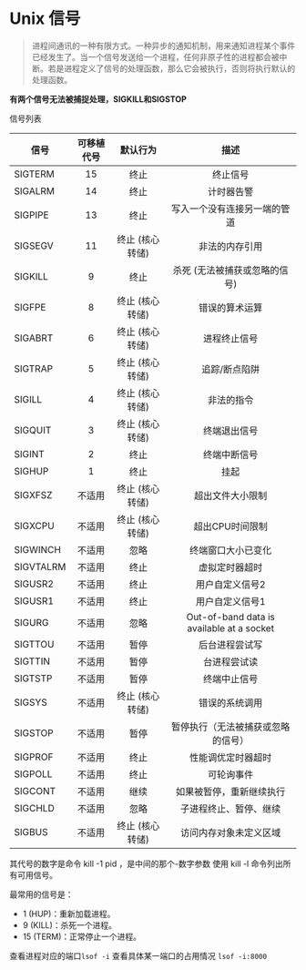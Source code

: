 # Unix 信号

>进程间通讯的一种有限方式。一种异步的通知机制，用来通知进程某个事件已经发生了。当一个信号发送给一个进程，任何非原子性的进程都会被中断。若是进程定义了信号的处理函数，那么它会被执行，否则将执行默认的处理函数。

**有两个信号无法被捕捉处理，SIGKILL和SIGSTOP**

信号列表


信号|可移植代号|默认行为|描述
-|:-:|:-:|:-:
SIGTERM|15|终止|终止信号
SIGALRM|14|终止|计时器告警
SIGPIPE|13|终止|写入一个没有连接另一端的管道
SIGSEGV|11|终止 (核心转储)|非法的内存引用
SIGKILL|9|终止|杀死 (无法被捕获或忽略的信号)
SIGFPE|8|终止 (核心转储)|错误的算术运算
SIGABRT|6|终止 (核心转储)|进程终止信号
SIGTRAP|5|终止 (核心转储)|追踪/断点陷阱
SIGILL|4|终止 (核心转储)|非法的指令
SIGQUIT|3|终止 (核心转储)|终端退出信号
SIGINT|2|终止|终端中断信号
SIGHUP|1|终止|挂起
SIGXFSZ|不适用|终止 (核心转储)|超出文件大小限制
SIGXCPU|不适用|终止 (核心转储)|超出CPU时间限制
SIGWINCH|不适用|忽略|终端窗口大小已变化
SIGVTALRM|不适用|终止|虚拟定时器超时
SIGUSR2|不适用|终止|用户自定义信号2
SIGUSR1|不适用|终止|用户自定义信号1
SIGURG|不适用|忽略|Out-of-band data is available at a socket
SIGTTOU|不适用|暂停|后台进程尝试写
SIGTTIN|不适用|暂停|台进程尝试读
SIGTSTP|不适用|暂停|终端中止信号
SIGSYS|不适用|终止 (核心转储)|错误的系统调用
SIGSTOP|不适用|暂停|暂停执行（无法被捕获或忽略的信号）
SIGPROF|不适用|终止|性能调优定时器超时
SIGPOLL|不适用|终止|可轮询事件
SIGCONT|不适用|继续|如果被暂停，重新继续执行
SIGCHLD|不适用|忽略|子进程终止、暂停、继续
SIGBUS|不适用|终止 (核心转储)|访问内存对象未定义区域

其代号的数字是命令 kill -1 pid ，是中间的那个-数字参数
使用 kill -l 命令列出所有可用信号。

最常用的信号是：
- 1 (HUP)：重新加载进程。
- 9 (KILL)：杀死一个进程。
- 15 (TERM)：正常停止一个进程。

查看进程对应的端口`lsof -i`
查看具体某一端口的占用情况 `lsof -i:8000`